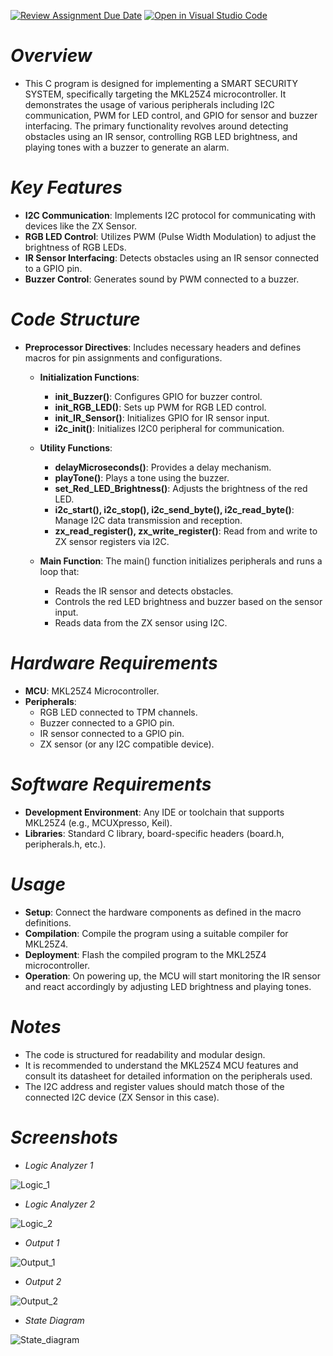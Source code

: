 [![Review Assignment Due Date](https://classroom.github.com/assets/deadline-readme-button-24ddc0f5d75046c5622901739e7c5dd533143b0c8e959d652212380cedb1ea36.svg)](https://classroom.github.com/a/WyWUi_sY)
[![Open in Visual Studio Code](https://classroom.github.com/assets/open-in-vscode-718a45dd9cf7e7f842a935f5ebbe5719a5e09af4491e668f4dbf3b35d5cca122.svg)](https://classroom.github.com/online_ide?assignment_repo_id=13234862&assignment_repo_type=AssignmentRepo)

# *Overview*
+ This C program is designed for implementing a SMART SECURITY SYSTEM, specifically targeting the MKL25Z4 microcontroller. It demonstrates the usage of various peripherals including I2C communication, PWM for LED control, and GPIO for sensor and buzzer interfacing. The primary functionality revolves around detecting obstacles using an IR sensor, controlling RGB LED brightness, and playing tones with a buzzer to generate an alarm.

# *Key Features*
+ **I2C Communication**: Implements I2C protocol for communicating with devices like the ZX Sensor.
+ **RGB LED Control**: Utilizes PWM (Pulse Width Modulation) to adjust the brightness of RGB LEDs.
+ **IR Sensor Interfacing**: Detects obstacles using an IR sensor connected to a GPIO pin.
+ **Buzzer Control**: Generates sound by PWM connected to a buzzer.

# *Code Structure*
+ **Preprocessor Directives**: Includes necessary headers and defines macros for pin assignments and configurations.
    - **Initialization Functions**:
        + **init_Buzzer()**: Configures GPIO for buzzer control.
        + **init_RGB_LED()**: Sets up PWM for RGB LED control.
        + **init_IR_Sensor()**: Initializes GPIO for IR sensor input.
        + **i2c_init()**: Initializes I2C0 peripheral for communication.

    - **Utility Functions**:
        + **delayMicroseconds()**: Provides a delay mechanism.
        + **playTone()**: Plays a tone using the buzzer.
        + **set_Red_LED_Brightness()**: Adjusts the brightness of the red LED.
        + **i2c_start(), i2c_stop(), i2c_send_byte(), i2c_read_byte()**: Manage I2C data transmission and reception.
        + **zx_read_register(), zx_write_register()**: Read from and write to ZX sensor registers via I2C.
    - **Main Function**: The main() function initializes peripherals and runs a loop that:
        + Reads the IR sensor and detects obstacles.
        + Controls the red LED brightness and buzzer based on the sensor input.
        + Reads data from the ZX sensor using I2C.

# *Hardware Requirements*
+ **MCU**: MKL25Z4 Microcontroller.
+ **Peripherals**:
    - RGB LED connected to TPM channels.
    - Buzzer connected to a GPIO pin.
    - IR sensor connected to a GPIO pin.
    - ZX sensor (or any I2C compatible device).

# *Software Requirements*
+ **Development Environment**: Any IDE or toolchain that supports MKL25Z4 (e.g., MCUXpresso, Keil).
+ **Libraries**: Standard C library, board-specific headers (board.h, peripherals.h, etc.).

# *Usage*
+ **Setup**: Connect the hardware components as defined in the macro definitions.
+ **Compilation**: Compile the program using a suitable compiler for MKL25Z4.
+ **Deployment**: Flash the compiled program to the MKL25Z4 microcontroller.
+ **Operation**: On powering up, the MCU will start monitoring the IR sensor and react accordingly by adjusting LED brightness and playing tones.

# *Notes*
+ The code is structured for readability and modular design.
+ It is recommended to understand the MKL25Z4 MCU features and consult its datasheet for detailed information on the peripherals used.
+ The I2C address and register values should match those of the connected I2C device (ZX Sensor in this case).

# *Screenshots*

+ *Logic Analyzer 1*

![Logic_1](https://github.com/unph4914/Final_project_esd/assets/143901715/b9e6b44d-72d4-4026-b0a5-61a433d25c8a)

+ *Logic Analyzer 2*

![Logic_2](https://github.com/unph4914/Final_project_esd/assets/143901715/447c2ff3-e4fa-40d9-bb3a-135624f70a0b)

+ *Output 1*

![Output_1](https://github.com/unph4914/Final_project_esd/assets/143901715/dfc88fb6-feb3-4d97-afdb-1d104779f879)

+ *Output 2*

![Output_2](https://github.com/unph4914/Final_project_esd/assets/143901715/3c4d423f-5a9c-4f12-9e93-2a58f9d7ee8a)

+ *State Diagram*

![State_diagram](https://github.com/unph4914/Final_project_esd/assets/143901715/ff81fc5c-eab5-4f9a-ae6c-f2ec92e16b2e)
